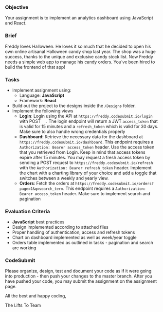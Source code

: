 ### Objective

Your assignment is to implement an analytics dashboard using JavaScript and React.

### Brief

Freddy loves Halloween. He loves it so much that he decided to open his own online artisanal Halloween candy shop last year. The shop was a huge success, thanks to the unique and exclusive candy stock list. Now Freddy needs a simple web app to manage his candy orders. You’ve been hired to build the frontend of that app!

### Tasks

-   Implement assignment using:
    -   Language: **JavaScript**
    -   Framework: **React**
-   Build out the project to the designs inside the `/Designs` folder.
-   Implement the following views
    -   **Login**: Login using the API at `https://freddy.codesubmit.io/login` with POST `  `. The login endpoint will return a JWT `access_token` that is valid for 15 minutes and a `refresh_token` which is valid for 30 days. Make sure to also handle wrong credentials properly
    -   **Dashboard**: Retrieve the necessary data for the dashboard at `https://freddy.codesubmit.io/dashboard`. This endpoint requires a `Authorization: Bearer access_token` header. Use the access token that you retrieved from Login. Keep in mind that access tokens expire after 15 minutes. You may request a fresh access token by sending a POST request to `https://freddy.codesubmit.io/refresh` with the `Authorization: Bearer refresh_token` header. Implement the chart with a charting library of your choice and add a toggle that switches between a weekly and yearly view.
    -   **Orders**: Fetch the orders at `https://freddy.codesubmit.io/orders?page=1&q=search_term`. This endpoint requires a `Authorization: Bearer access_token` header. Make sure to implement search and pagination

### Evaluation Criteria

-   **JavaScript** best practices
-   Design implemented according to attached files
-   Proper handling of authentication, access and refresh tokens
-   Chart on dashboard implemented as well as week/year toggle
-   Orders table implemented as outlined in tasks - pagination and search are working

### CodeSubmit

Please organize, design, test and document your code as if it were going into production - then push your changes to the master branch. After you have pushed your code, you may submit the assignment on the assignment page.

All the best and happy coding,

The Lifts To Team